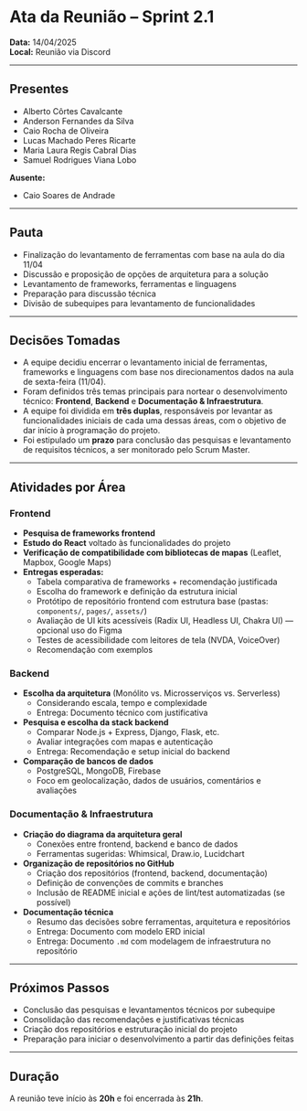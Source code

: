 # Ata da Reunião – Sprint 2.1
**Data:** 14/04/2025  
**Local:** Reunião via Discord  

---

## Presentes
- Alberto Côrtes Cavalcante  
- Anderson Fernandes da Silva  
- Caio Rocha de Oliveira  
- Lucas Machado Peres Ricarte  
- Maria Laura Regis Cabral Dias  
- Samuel Rodrigues Viana Lobo  

**Ausente:**  
- Caio Soares de Andrade  

---

## Pauta
- Finalização do levantamento de ferramentas com base na aula do dia 11/04  
- Discussão e proposição de opções de arquitetura para a solução  
- Levantamento de frameworks, ferramentas e linguagens  
- Preparação para discussão técnica  
- Divisão de subequipes para levantamento de funcionalidades  

---

## Decisões Tomadas
- A equipe decidiu encerrar o levantamento inicial de ferramentas, frameworks e linguagens com base nos direcionamentos dados na aula de sexta-feira (11/04).  
- Foram definidos três temas principais para nortear o desenvolvimento técnico: **Frontend**, **Backend** e **Documentação & Infraestrutura**.  
- A equipe foi dividida em **três duplas**, responsáveis por levantar as funcionalidades iniciais de cada uma dessas áreas, com o objetivo de dar início à programação do projeto.  
- Foi estipulado um **prazo** para conclusão das pesquisas e levantamento de requisitos técnicos, a ser monitorado pelo Scrum Master.  

---

## Atividades por Área

### Frontend
- **Pesquisa de frameworks frontend**  
- **Estudo do React** voltado às funcionalidades do projeto  
- **Verificação de compatibilidade com bibliotecas de mapas** (Leaflet, Mapbox, Google Maps)  
- **Entregas esperadas:**  
  - Tabela comparativa de frameworks + recomendação justificada  
  - Escolha do framework e definição da estrutura inicial  
  - Protótipo de repositório frontend com estrutura base (pastas: `components/`, `pages/`, `assets/`)  
  - Avaliação de UI kits acessíveis (Radix UI, Headless UI, Chakra UI) — opcional uso do Figma  
  - Testes de acessibilidade com leitores de tela (NVDA, VoiceOver)  
  - Recomendação com exemplos

### Backend
- **Escolha da arquitetura** (Monólito vs. Microsserviços vs. Serverless)  
  - Considerando escala, tempo e complexidade  
  - Entrega: Documento técnico com justificativa  
- **Pesquisa e escolha da stack backend**  
  - Comparar Node.js + Express, Django, Flask, etc.  
  - Avaliar integrações com mapas e autenticação  
  - Entrega: Recomendação e setup inicial do backend  
- **Comparação de bancos de dados**  
  - PostgreSQL, MongoDB, Firebase  
  - Foco em geolocalização, dados de usuários, comentários e avaliações  

### Documentação & Infraestrutura
- **Criação do diagrama da arquitetura geral**  
  - Conexões entre frontend, backend e banco de dados  
  - Ferramentas sugeridas: Whimsical, Draw.io, Lucidchart  
- **Organização de repositórios no GitHub**  
  - Criação dos repositórios (frontend, backend, documentação)  
  - Definição de convenções de commits e branches  
  - Inclusão de README inicial e ações de lint/test automatizadas (se possível)  
- **Documentação técnica**  
  - Resumo das decisões sobre ferramentas, arquitetura e repositórios  
  - Entrega: Documento com modelo ERD inicial  
  - Entrega: Documento `.md` com modelagem de infraestrutura no repositório  

---

## Próximos Passos
- Conclusão das pesquisas e levantamentos técnicos por subequipe  
- Consolidação das recomendações e justificativas técnicas  
- Criação dos repositórios e estruturação inicial do projeto  
- Preparação para iniciar o desenvolvimento a partir das definições feitas  

---

## Duração
A reunião teve início às **20h** e foi encerrada às **21h**.
